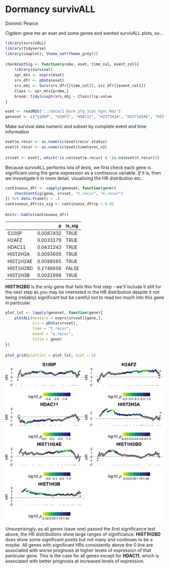 Dormancy survivALL
================
Dominic Pearce

Cigdem gave me an eset and some genes and wanted survivALL plots, so...

``` r
library(survivALL)
library(tidyverse)
library(cowplot); theme_set(theme_grey())

checkContSig <- function(probe, eset, time_col, event_col){
    library(survival)
    xpr_mtx <- exprs(eset)
    srv_dfr <- pData(eset)
    srv_obj <- Surv(srv_dfr[[time_col]], srv_dfr[[event_col]])
    Class <- xpr_mtx[probe,] 
    broom::tidy(coxph(srv_obj ~ Class))$p.value
}
```

``` r
eset <- readRDS("../data/1_Dorm_pfq_3cat_hgnc.Rds")
geneset <- c("S100P", "H2AFZ", "HDAC11", "HIST2H3A", "HIST1H2AE", "HIST1H2BD", "HIST1H3B")
```

Make survival data numeric and subset by complete event and time information

``` r
eset$e.recur <- as.numeric(eset$recur.status)
eset$t.recur <- as.numeric(eset$timetorec_v2)

srvset <- eset[, which(!is.na(eset$e.recur) & !is.na(eset$t.recur))]
```

Because survivALL performs lots of tests, we first check each gene is significant using the gene expression as a continuous variable. *If* it is, then we investigate it in more detail, visualising the HR distribution etc.

``` r
continuous_dfr <- sapply(geneset, function(gene){
    checkContSig(gene, srvset, "t.recur", "e.recur")
}) %>% data.frame(p = .)
continuous_dfr$is_sig <- continuous_dfr$p < 0.05

knitr::kable(continuous_dfr)
```

|           |          p| is\_sig |
|-----------|----------:|:--------|
| S100P     |  0.0087432| TRUE    |
| H2AFZ     |  0.0033179| TRUE    |
| HDAC11    |  0.0431243| TRUE    |
| HIST2H3A  |  0.0093605| TRUE    |
| HIST1H2AE |  0.0098565| TRUE    |
| HIST1H2BD |  0.2746656| FALSE   |
| HIST1H3B  |  0.0031998| TRUE    |

**HIST1H2BD** is the only gene that fails this first step - we'll include it still for the next step as you may be interested in the HR distribution despite it not being (reliably) significant but be careful not to read too much into this gene in particular.

``` r
plot_lst <- lapply(geneset, function(gene){
    plotALL(measure = exprs(srvset)[gene,],
            srv = pData(srvset),
            time = "t.recur",
            event = "e.recur", 
            title = gene)
})

plot_grid(plotlist = plot_lst, ncol = 2)
```

<img src="survivall-analysis_files/figure-markdown_github/unnamed-chunk-6-1.png" style="display: block; margin: auto;" />

Unsurprisingly, as all genes (save one) passed the first significance test above, the HR distributions show large ranges of significance. **HIST1H2BD** does show some significant points but not many and continues to be a *maybe*. All genes with significant HRs consistently above the 0 line are associated with worse prognosis at higher levels of expression of that particular gene. This is the case for all genes except for **HDAC11**, which is associated with better prognosis at increased levels of expression.
